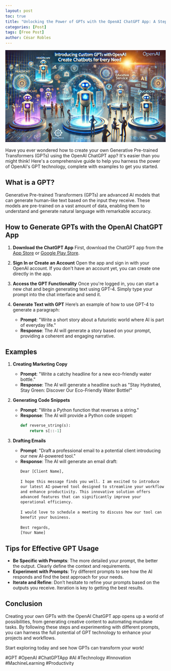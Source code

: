 ```yaml
---
layout: post
toc: true
title: "Unlocking the Power of GPTs with the OpenAI ChatGPT App: A Step-by-Step Guide 🚀"
categories: [Post]
tags: [Free Post]
author: César Robles
---
```

![Chatbots - Power by DALL-E 3.0](/imag/post_images/Chatbots.jpg)

Have you ever wondered how to create your own Generative Pre-trained Transformers (GPTs) using the OpenAI ChatGPT app? It's easier than you might think! Here's a comprehensive guide to help you harness the power of OpenAI's GPT technology, complete with examples to get you started.

## What is a GPT?
Generative Pre-trained Transformers (GPTs) are advanced AI models that can generate human-like text based on the input they receive. These models are pre-trained on a vast amount of data, enabling them to understand and generate natural language with remarkable accuracy.

## How to Generate GPTs with the OpenAI ChatGPT App

1. **Download the ChatGPT App**
   First, download the ChatGPT app from the [App Store](https://apps.apple.com/us/app/chatgpt/id6448311069) or [Google Play Store](https://play.google.com/store/apps/details?id=com.openai.chatgpt).

2. **Sign In or Create an Account**
   Open the app and sign in with your OpenAI account. If you don't have an account yet, you can create one directly in the app.

3. **Access the GPT Functionality**
   Once you're logged in, you can start a new chat and begin generating text using GPT-4. Simply type your prompt into the chat interface and send it.

4. **Generate Text with GPT**
   Here’s an example of how to use GPT-4 to generate a paragraph:
   - **Prompt**: "Write a short story about a futuristic world where AI is part of everyday life."
   - **Response**: The AI will generate a story based on your prompt, providing a coherent and engaging narrative.

## Examples

1. **Creating Marketing Copy**
   - **Prompt**: "Write a catchy headline for a new eco-friendly water bottle."
   - **Response**: The AI will generate a headline such as "Stay Hydrated, Stay Green: Discover Our Eco-Friendly Water Bottle!"

2. **Generating Code Snippets**
   - **Prompt**: "Write a Python function that reverses a string."
   - **Response**: The AI will provide a Python code snippet:
     ```python
     def reverse_string(s):
         return s[::-1]
     ```

3. **Drafting Emails**
   - **Prompt**: "Draft a professional email to a potential client introducing our new AI-powered tool."
   - **Response**: The AI will generate an email draft:
     ```
     Dear [Client Name],

     I hope this message finds you well. I am excited to introduce our latest AI-powered tool designed to streamline your workflow and enhance productivity. This innovative solution offers advanced features that can significantly improve your operational efficiency.

     I would love to schedule a meeting to discuss how our tool can benefit your business.

     Best regards,
     [Your Name]
     ```

## Tips for Effective GPT Usage
- **Be Specific with Prompts**: The more detailed your prompt, the better the output. Clearly define the context and requirements.
- **Experiment with Prompts**: Try different prompts to see how the AI responds and find the best approach for your needs.
- **Iterate and Refine**: Don’t hesitate to refine your prompts based on the outputs you receive. Iteration is key to getting the best results.

## Conclusion

Creating your own GPTs with the OpenAI ChatGPT app opens up a world of possibilities, from generating creative content to automating mundane tasks. By following these steps and experimenting with different prompts, you can harness the full potential of GPT technology to enhance your projects and workflows.

Start exploring today and see how GPTs can transform your work!

#GPT #OpenAI #ChatGPTApp #AI #Technology #Innovation #MachineLearning #Productivity
